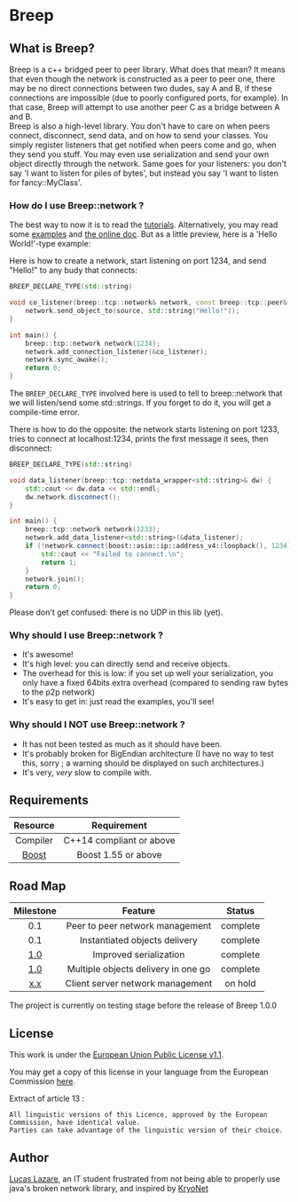 # Breep

## What is Breep?

Breep is a c++ bridged peer to peer library. What does that mean? It means that even though
the network is constructed as a peer to peer one, there may be no direct connections between
two dudes, say A and B, if these connections are impossible (due to poorly configured ports, for example).
In that case, Breep will attempt to use another peer C as a bridge between A and B.
<br/>
Breep is also a high-level library. You don't have to care on when peers connect, disconnect,
send data, and on how to send your classes. You simply register listeners that get notified when
peers come and go, when they send you stuff. You may even use serialization and send your own object
directly through the network. Same goes for your listeners: you don't say 'I want to listen for
piles of bytes', but instead you say 'I want to listen for fancy::MyClass'.


### How do I use Breep::network ?

The best way to now it is to read the [tutorials](tutorials/). Alternatively, you may read some [examples](examples/) and [the online doc](https://organic-code.github.io/Breep/). But as a little preview, here is a 'Hello World!'-type example:

Here is how to create a network, start listening on port 1234, and send "Hello!" to any budy that connects:
```cpp
BREEP_DECLARE_TYPE(std::string)

void co_listener(breep::tcp::network& network, const breep::tcp::peer& source) {
	network.send_object_to(source, std::string("Hello!"));
}

int main() {
	breep::tcp::network network(1234);
	network.add_connection_listener(&co_listener);
	network.sync_awake();
	return 0;
}
```
The ``BREEP_DECLARE_TYPE`` involved here is used to tell to breep::network that we will listen/send some std::string*s*.
If you forget to do it, you will get a compile-time error.

There is how to do the opposite: the network starts listening on port 1233, tries to connect at localhost:1234, prints the first message it sees, then disconnect:
```cpp
BREEP_DECLARE_TYPE(std::string)

void data_listener(breep::tcp::netdata_wrapper<std::string>& dw) {
    std::cout << dw.data << std::endl;
    dw.network.disconnect();
}

int main() {
    breep::tcp::network network(1233);
    network.add_data_listener<std::string>(&data_listener);
    if (!network.connect(boost::asio::ip::address_v4::loopback(), 1234)) {
        std::cout << "Failed to connect.\n";
        return 1;
    }
    network.join();
    return 0;
}
```
Please don't get confused: there is no UDP in this lib (yet).


### Why should I use Breep::network ?

* It's awesome!
* It's high level: you can directly send and receive objects.
* The overhead for this is low: if you set up well your serialization, you only have a fixed 64bits extra overhead (compared to sending raw bytes to the p2p network)
* It's easy to get in: just read the examples, you'll see!

### Why should I NOT use Breep::network ?

* It has not been tested as much as it should have been.
* It's probably broken for BigEndian architecture (I have no way to test this, sorry ; a warning should be displayed on such architectures.)
* It's very, *very* slow to compile with.

## Requirements

| Resource                       | Requirement               |
|:------------------------------:|:-------------------------:|
| Compiler                       | C++14 compliant or above  |
| [Boost](http://www.boost.org/) | Boost 1.55 or above       |



## Road Map

| Milestone                                                | Feature                             | Status      |
|:--------------------------------------------------------:|:-----------------------------------:|:-----------:|
| 0.1                                                      | Peer to peer network management     | complete    |
| 0.1                                                      | Instantiated objects delivery       | complete    |
| [1.0](https://github.com/Organic-Code/Breep/milestone/1) | Improved serialization              | complete    |
| [1.0](https://github.com/Organic-Code/Breep/milestone/1) | Multiple objects delivery in one go | complete    |
| [x.x](https://github.com/Organic-Code/Breep/issues/1)    | Client server network management    | on hold     |

The project is currently on testing stage before the release of Breep 1.0.0

## License

This work is under the [European Union Public License v1.1](LICENSE.md).

You may get a copy of this license in your language from the European Commission [here](https://joinup.ec.europa.eu/community/eupl/og_page/european-union-public-licence-eupl-v11).

Extract of article 13 :

    All linguistic versions of this Licence, approved by the European Commission, have identical value.
    Parties can take advantage of the linguistic version of their choice.

## Author

[Lucas Lazare](https://github.com/Organic-code), an IT student frustrated from not being able to properly use java's broken network library, and inspired by [KryoNet](https://github.com/EsotericSoftware/kryonet)

